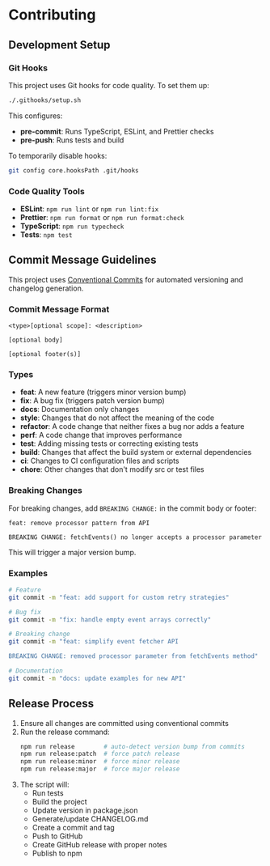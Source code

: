 # Contributing

## Development Setup

### Git Hooks

This project uses Git hooks for code quality. To set them up:

```bash
./.githooks/setup.sh
```

This configures:

- **pre-commit**: Runs TypeScript, ESLint, and Prettier checks
- **pre-push**: Runs tests and build

To temporarily disable hooks:

```bash
git config core.hooksPath .git/hooks
```

### Code Quality Tools

- **ESLint**: `npm run lint` or `npm run lint:fix`
- **Prettier**: `npm run format` or `npm run format:check`
- **TypeScript**: `npm run typecheck`
- **Tests**: `npm test`

## Commit Message Guidelines

This project uses [Conventional Commits](https://www.conventionalcommits.org/) for automated versioning and changelog generation.

### Commit Message Format

```
<type>[optional scope]: <description>

[optional body]

[optional footer(s)]
```

### Types

- **feat**: A new feature (triggers minor version bump)
- **fix**: A bug fix (triggers patch version bump)
- **docs**: Documentation only changes
- **style**: Changes that do not affect the meaning of the code
- **refactor**: A code change that neither fixes a bug nor adds a feature
- **perf**: A code change that improves performance
- **test**: Adding missing tests or correcting existing tests
- **build**: Changes that affect the build system or external dependencies
- **ci**: Changes to CI configuration files and scripts
- **chore**: Other changes that don't modify src or test files

### Breaking Changes

For breaking changes, add `BREAKING CHANGE:` in the commit body or footer:

```
feat: remove processor pattern from API

BREAKING CHANGE: fetchEvents() no longer accepts a processor parameter
```

This will trigger a major version bump.

### Examples

```bash
# Feature
git commit -m "feat: add support for custom retry strategies"

# Bug fix
git commit -m "fix: handle empty event arrays correctly"

# Breaking change
git commit -m "feat: simplify event fetcher API

BREAKING CHANGE: removed processor parameter from fetchEvents method"

# Documentation
git commit -m "docs: update examples for new API"
```

## Release Process

1. Ensure all changes are committed using conventional commits
2. Run the release command:
   ```bash
   npm run release        # auto-detect version bump from commits
   npm run release:patch  # force patch release
   npm run release:minor  # force minor release
   npm run release:major  # force major release
   ```
3. The script will:
   - Run tests
   - Build the project
   - Update version in package.json
   - Generate/update CHANGELOG.md
   - Create a commit and tag
   - Push to GitHub
   - Create GitHub release with proper notes
   - Publish to npm
